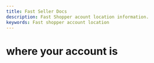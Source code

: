 ```yaml
---
title: Fast Seller Docs
description: Fast Shopper acount location information.
keywords: Fast shopper account location
---
```


# where your account is

